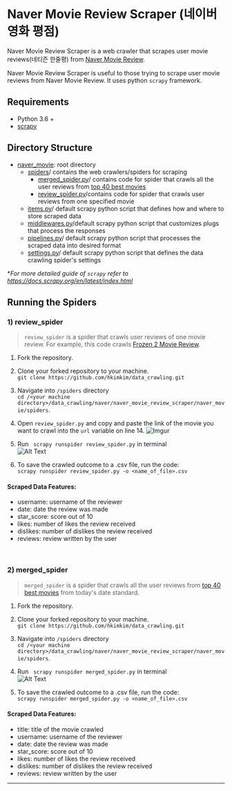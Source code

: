# Naver Movie Review Scraper (네이버 영화 평점)

Naver Movie Review Scraper is a web crawler that scrapes user movie reviews(네티즌 한줄평) from [Naver Movie Review](https://movie.naver.com).

Naver Movie Review Scraper is useful to those trying to scrape user movie reviews from Naver Movie Review. It uses python `scrapy` framework.

## Requirements

* Python 3.6 +
* [scrapy](https://scrapy.org/)


## Directory Structure
* [naver_movie](https://github.com/hkimkim/data_crawling/tree/master/naver/naver_movie_review_scraper/naver_movie):  root directory
  * [spiders](https://github.com/hkimkim/data_crawling/tree/master/naver/naver_movie_review_scraper/naver_movie/spiders)/ contains the web crawlers/spiders for scraping
    * [merged_spider.py](https://github.com/hkimkim/data_crawling/blob/master/naver/naver_movie_review_scraper/naver_movie/spiders/merged_spider.py)/ contains code for spider that crawls all the user reviews from [top 40 best movies](https://movie.naver.com/movie/sdb/rank/rmovie.nhn?sel=pnt&date=20200102)
    * [review_spider.py](https://github.com/hkimkim/data_crawling/blob/master/naver/naver_movie_review_scraper/naver_movie/spiders/review_spider.py)/contains code for spider that crawls user reviews from one specified movie
  * [items.py](https://github.com/hkimkim/data_crawling/blob/master/naver/naver_news_scraper/naver_news//items.py)/ default scrapy python script that defines how and where to store scraped data
  * [middlewares.py](https://github.com/hkimkim/data_crawling/blob/master/naver/naver_news_scraper/naver_news/middlewares.py)/default scrapy python script that customizes plugs that process the responses
  * [pipelines.py](https://github.com/hkimkim/data_crawling/blob/master/naver/naver_news_scraper/naver_news/pipelines.py)/ default scrapy python script that processes the scraped data into desired format
  * [settings.py](https://github.com/hkimkim/data_crawling/blob/master/naver/naver_news_scraper/naver_news/settings.py)/ default scrapy python script that defines the data crawling spider's settings


**For more detailed guide of `scrapy` refer to https://docs.scrapy.org/en/latest/index.html*

## Running the Spiders

### 1) review_spider

> `review_spider` is a spider that crawls user reviews of one movie review. For example, this code crawls [Frozen 2 Movie Review](https://movie.naver.com/movie/bi/mi/basic.nhn?code=136873).

1. Fork the repository.

2. Clone your forked repository to your machine.</br>
``` git clone https://github.com/hkimkim/data_crawling.git ```

3. Navigate into `/spiders` directory</br>
`cd /<your machine directory>/data_crawling/naver/naver_movie_review_scraper/naver_movie/spiders`.

4. Open `review_spider.py` and copy and paste the link of the movie you want to crawl into the `url` variable on line 14.
![Imgur](https://i.imgur.com/mSvQJDs.png)


5. Run <code> scrapy runspider review_spider.py</code> in terminal</br>
![Alt Text](https://media.giphy.com/media/iEvzrMb842gYMykC4L/giphy.gif)

6. To save the crawled outcome to a .csv file, run the code:</br> `scrapy runspider review_spider.py -o <name_of_file>.csv`

#### Scraped Data Features:
-   username: username of the reviewer
-   date: date the review was made
-   star_score: score out of 10
-   likes: number of likes the review received
-   dislikes: number of dislikes the review received
-   reviews: review written by the user

</br>

### 2) merged_spider

> `merged_spider` is a spider that crawls all the user reviews from [top 40 best movies](https://movie.naver.com/movie/sdb/rank/rmovie.nhn?sel=pnt&date=20200102) from today's date standard.

1. Fork the repository.

2. Clone your forked repository to your machine.</br>
``` git clone https://github.com/hkimkim/data_crawling.git ```

3. Navigate into `/spiders` directory</br>
`cd /<your machine directory>/data_crawling/naver/naver_movie_review_scraper/naver_movie/spiders`.

4. Run <code> scrapy runspider merged_spider.py</code> in terminal </br>
![Alt Text](https://media.giphy.com/media/dxHtppiLTg5ySCJdDq/giphy.gif)

6. To save the crawled outcome to a .csv file, run the code:</br> `scrapy runspider merged_spider.py -o <name_of_file>.csv`

#### Scraped Data Features:
-   title: title of the movie crawled
-   username: username of the reviewer
-   date: date the review was made
-   star_score: score out of 10
-   likes: number of likes the review received
-   dislikes: number of dislikes the review received
-   reviews: review written by the user

***
